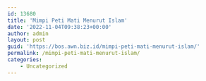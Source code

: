 ```yaml
---
id: 13680
title: 'Mimpi Peti Mati Menurut Islam'
date: '2022-11-04T09:38:23+00:00'
author: admin
layout: post
guid: 'https://bos.awn.biz.id/mimpi-peti-mati-menurut-islam/'
permalink: /mimpi-peti-mati-menurut-islam/
categories:
    - Uncategorized
---
```


